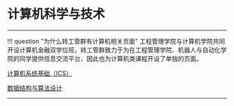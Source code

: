 # 计算机科学与技术

---

!!! question "为什么转工管群有计算机相关页面"
    工程管理学院与计算机学院共同开设计算机金融双学位班，转工管群致力于为在工程管理学院、机器人与自动化学院的同学提供信息交流平台，因此也为计算机类课程开设了单独的页面。

[计算机系统基础（ICS）](./ics/ics_pre.md)

[数据结构与算法设计](./dsa/dsa.md)

---